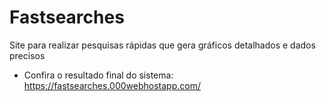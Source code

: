 # Fastsearches
Site para realizar pesquisas rápidas que gera gráficos detalhados e dados precisos

- Confira o resultado final do sistema: 
https://fastsearches.000webhostapp.com/

